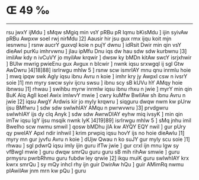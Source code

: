 # Œ 49 ‰
---
rsu jwxY ijMdu ] sMqw sMgiq min vsY pRBu pR Iqmu bKisMdu ] ijin syivAw pRBu
Awpxw soeI rwj nirMdu ]2] Aausir hir jsu gux rmx ijqu koit mjn
iesnwnu ] rsnw aucrY guxvqI koie n pujY dwnu ] idRsit Dwir min qin
vsY dieAwl purKu imhrvwnu ] jIau ipMfu Dnu iqs dw hau sdw sdw kurbwnu
]3] imilAw kdy n ivCuVY jo myilAw krqwir ] dwsw ky bMDn kitAw swcY
isrjxhwir ] BUlw mwrig pwieEnu gux Avgux n bIcwir ] nwnk iqsu
srxwgqI ij sgl Gtw AwDwru ]4]18]88] isrIrwgu mhlw 5 ] rsnw
scw ismrIAY mnu qnu inrmlu hoie ] mwq ipqw swk Agly iqsu ibnu Avru
n koie ] imhr kry jy AwpxI csw n ivsrY soie ]1] mn myry swcw syiv
ijcru swsu ] ibnu scy sB kUVu hY AMqy hoie ibnwsu ]1] rhwau ] swihbu myrw
inrmlw iqsu ibnu rhxu n jwie ] myrY min qin BuK Aiq AglI koeI Awix
imlwvY mwie ] cwry kuMfw BwlIAw sh ibnu Avru n jwie ]2] iqsu AwgY
Ardwis kir jo myly krqwru ] siqguru dwqw nwm kw pUrw ijsu BMfwru ] sdw
sdw swlwhIAY AMqu n pwrwvwru ]3] prvdgwru swlwhIAY ijs dy clq Anyk
] sdw sdw AwrwDIAY eyhw miq ivsyK ] min qin imTw iqsu lgY ijsu
msqik nwnk lyK ]4]19]89] isrIrwgu mhlw 5 ] sMq jnhu imil
BweIho scw nwmu smwil ] qosw bMDhu jIA kw AYQY EQY nwil ] gur pUry qy
pweIAY ApxI ndir inhwil ] krim prwpiq iqsu hovY ijs no hoie dieAwlu
]1] myry mn gur jyvfu Avru n koie ] dUjw Qwau n ko suJY gur myly scu soie
]1] rhwau ] sgl pdwrQ iqsu imly ijin guru ifTw jwie ] gur crxI
ijn mnu lgw sy vfBwgI mwie ] guru dwqw smrQu guru guru sB mih rihAw
smwie ] guru prmysru pwrbRhmu guru fubdw ley qrwie ]2] ikqu muiK guru
swlwhIAY krx kwrx smrQu ] sy mQy inhcl rhy ijn guir DwirAw hQu ]
guir AMimRq nwmu pIAwilAw jnm mrn kw pQu ] guru
####
